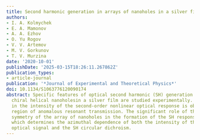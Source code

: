 ```yaml
---
title: Second harmonic generation in arrays of nanoholes in a silver film
authors:
- I. A. Kolmychek
- E. A. Mamonov
- A. A. Ezhov
- O. Yu Rogov
- V. V. Artemov
- M. V. Gorkunov
- T. V. Murzina
date: '2020-10-01'
publishDate: '2025-03-15T18:26:11.267862Z'
publication_types:
- article-journal
publication: '*Journal of Experimental and Theoretical Physics*'
doi: 10.1134/S1063776120090174
abstract: Specific features of optical second harmonic (SH) generation in arrays of
  chiral helical nanoholesin a silver film are studied experimentally. An increase
  in the intensity of the second-order nonlinear optical response is observed in the
  region of anomalous resonant transmission. The significant role of the rotational
  symmetry of the array of nanoholes in the formation of the SH response is revealed,
  which determines the azimuthal dependence of both the intensity of the second-order
  optical signal and the SH circular dichroism.
---
```

